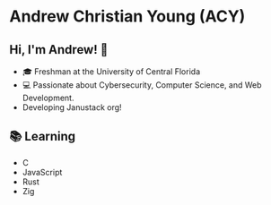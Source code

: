 # Andrew Christian Young (ACY)

## Hi, I'm Andrew! 👋 
- 🎓 Freshman at the University of Central Florida  
- 💻 Passionate about Cybersecurity, Computer Science, and Web Development.
- Developing Janustack org!

## 📚 Learning
- C
- JavaScript
- Rust
- Zig
